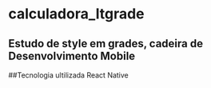 # calculadora_ltgrade
## Estudo de style em grades, cadeira de Desenvolvimento Mobile

##Tecnologia ultilizada
React Native
